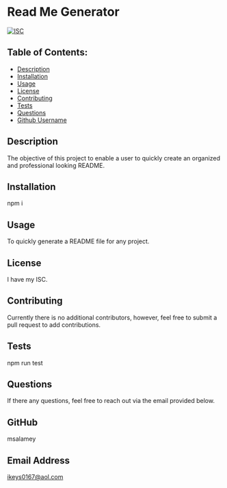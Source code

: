 # Read Me Generator
[![ISC](https://img.shields.io/static/v1?label=license&message=ISC&color=green)]((https://opensource.org/licenses/ISC))
  
## Table of Contents: 
* [Description](#Description)
* [Installation](#Installation)
* [Usage](#Usage)
* [License](#License)
* [Contributing](#Contributing)
* [Tests](#Tests)
* [Questions](#Questions)
* [Github Username](#Username)

## Description
The objective of this project to enable a user to quickly create an organized and professional looking README. 

## Installation
npm i

## Usage
To quickly generate a README file for any project. 

## License
I have my ISC.

## Contributing
Currently there is no additional contributors, however, feel free to submit a pull request to add contributions. 

## Tests
npm run test

## Questions
If there any questions, feel free to reach out via the email provided below. 

## GitHub
msalamey

## Email Address
ikeys0167@aol.com
